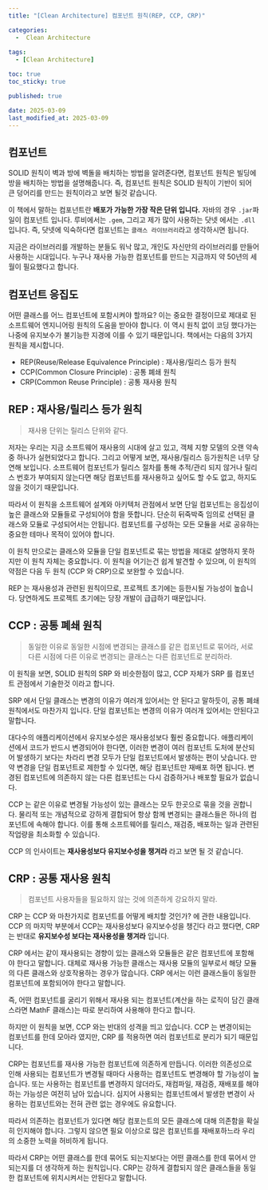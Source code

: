```yaml
---
title: "[Clean Architecture] 컴포넌트 원칙(REP, CCP, CRP)"

categories:
  -  Clean Architecture
  
tags:
  - [Clean Architecture]

toc: true
toc_sticky: true

published: true

date: 2025-03-09
last_modified_at: 2025-03-09
---
```

## 컴포넌트

SOLID 원칙이 벽과 방에 벽돌을 배치하는 방법을 알려준다면, 컴포넌트 원칙은 빌딩에 방을 배치하는 방법을 설명해줍니다. 즉, 컴포넌트 원칙은 SOLID 원칙이 기반이 되어 큰 덩어리를 만드는 원칙이라고 보면 될것 같습니다.

이 책에서 말하는 컴포넌트란 **배포가 가능한 가장 작은 단위 입니다.** 자바의 경우 `.jar`파일이 컴포넌트 입니다. 루비에서는 `.gem`, 그리고 제가 많이 사용하는 닷넷 에서는 `.dll` 입니다. 즉, 닷넷에 익숙하다면 컴포넌트는 `클래스 라이브러리`라고 생각하시면 됩니다.

지금은 라이브러리를 개발하는 분들도 워낙 많고, 개인도 자신만의 라이브러리를 만들어 사용하는 시대입니다. 누구나 재사용 가능한 컴포넌트를 만드는 지금까지 약 50년의 세월이 필요했다고 합니다.

## 컴포넌트 응집도

어떤 클래스를 어느 컴포넌트에 포함시켜야 할까요? 이는 중요한 결정이므로 제대로 된 소프트웨어 엔지니어링 원칙의 도움을 받아야 합니다. 이 역시 원칙 없이 코딩 했다가는 나중에 유지보수가 불기능한 지경에 이를 수 있기 때문입니다. 책에서는 다음의 3가지 원칙을 제시합니다.

- REP(Reuse/Release Equivalence Principle) : 재사용/릴리스 등가 원칙
- CCP(Common Closure Principle) : 공통 폐쇄 원칙
- CRP(Common Reuse Principle) : 공통 재사용 원칙

## REP : 재사용/릴리스 등가 원칙

> 재사용 단위는 릴리스 단위와 같다.

저자는 우리는 지금 소프트웨어 재사용의 시대에 살고 있고, 객체 지향 모델의 오랜 약속 중 하나가 실현되었다고 합니다. 그리고 어떻게 보면, 재사용/릴리스 등가원칙은 너무 당연해 보입니다. 소프트웨어 컴포넌트가 릴리스 절차를 통해 추적/관리 되지 않거나 릴리스 번호가 부여되지 않는다면 해당 컴포넌트를 재사용하고 싶어도 할 수도 없고, 하지도 않을 것이기 때문입니다.

따라서 이 원칙을 소프트웨어 설계와 아키텍처 관점에서 보면 단일 컴포넌트는 응집성이 높은 클래스와 모듈들로 구성되어야 함을 뜻합니다. 단순히 뒤죽박죽 임의로 선택된 클래스와 모듈로 구성되어서는 안됩니다. 컴포넌트를 구성하는 모든 모듈을 서로 공유하는 중요한 테마나 목적이 있어야 합니다.

이 원칙 만으로는 클래스와 모듈을 단일 컴포넌트로 묶는 방법을 제대로 설명하지 못하지만 이 원칙 자체는 중요합니다. 이 원칙을 어기는건 쉽게 발견할 수 있으며, 이 원칙의 약점은 다음 두 원칙 (CCP 와 CRP)으로 보완할 수 있습니다.

REP 는 재사용성과 관련된 원칙이므로, 프로젝트 초기에는 등한시될 가능성이 높습니다. 당연하게도 프로젝트 초기에는 당장 개발이 급급하기 때문입니다.

## CCP : 공통 폐쇄 원칙

> 동일한 이유로 동일한 시점에 변경되는 클래스를 같은 컴포넌트로 묶어라,
> 서로 다른 시점에 다른 이유로 변경되는 클래스는 다른 컴포넌트로 분리하라.

이 원칙을 보면, SOLID 원칙의 SRP 와 비슷한점이 많고, CCP 자체가 SRP 를 컴포넌트 관점에서 기술한것 이라고 합니다.

SRP 에서 단일 클래스는 변경의 이유가 여러개 있어서는 안 된다고 말하듯이, 공통 폐쇄 원칙에서도 마찬가지 입니다. 단일 컴포넌트는 변경의 이유가 여러개 있어서는 안된다고 말합니다.

대다수의 애플리케이션에서 유지보수성은 재사용성보다 훨씬 중요합니다. 애플리케이션에서 코드가 반드시 변경되어야 한다면, 이러한 변경이 여러 컴포넌트 도처에 분산되어 발생하기 보다는 차라리 변경 모두가 단일 컴포넌트에서 발생하는 편이 낫습니다. 만약 변경을 단일 컴포넌트로 제한할 수 있다면, 해당 컴포넌트만 재배포 하면 됩니다. 변경된 컴포넌트에 의존하지 않는 다른 컴포넌트는 다시 검증하거나 배포할 필요가 없습니다.

CCP 는 같은 이유로 변경될 가능성이 있는 클래스는 모두 한곳으로 묶을 것을 권합니다. 물리적 또는 개념적으로 강하게 결합되어 항상 함께 변경되는 클래스들은 하나의 컴포넌트에 속해야 합니다. 이를 통해 소프트웨어를 릴리스, 재검증, 배포하는 일과 관련된 작업량을 최소화할 수 있습니다.

CCP 의 인사이트는 **재사용성보다 유지보수성을 챙겨라** 라고 보면 될 것 같습니다.

## CRP : 공통 재사용 원칙

> 컴포넌트 사용자들을 필요하지 않는 것에 의존하게 강요하지 말라.

CRP 는 CCP 와 마찬가지로 컴포넌트를 어떻게 배치할 것인가? 에 관한 내용입니다. CCP 의 마지막 부분에서 CCP는 재사용성보다 유지보수성을 챙긴다 라고 했다면, CRP 는 반대로 **유지보수성 보다는 재사용성을 챙겨라** 입니다.

CRP 에서는 같이 재사용되는 경향이 있는 클래스와 모듈들은 같은 컴포넌트에 포함해야 한다고 말합니다. 대체로 재사용 가능한 클래스는 재사용 모듈의 일부로서 해당 모듈의 다른 클래스와 상호작용하는 경우가 많습니다. CRP 에서는 이런 클래스들이 동일한 컴포넌트에 포함되어야 한다고 말합니다.

즉, 어떤 컴포넌트를 굴리기 위해서 재사용 되는 컴포넌트(계산을 하는 로직이 담긴 클래스라면 MathF 클래스)는 따로 분리하여 사용해야 한다고 합니다.

하지만 이 원칙을 보면, CCP 와는 반대의 성격을 띄고 있습니다. CCP 는 변경이되는 컴포넌트를 한데 모아라 였지만, CRP 를 적용하면 여러 컴포넌트로 분리가 되기 때문입니다. 

CRP는 컴포넌트를 재사용 가능한 컴포넌트에 의존하게 만듭니다. 이러한 의존성으로 인해 사용되는 컴포넌트가 변경될 때마다 사용하는 컴포넌트도 변경해야 할 가능성이 높습니다. 또는 사용하는 컴포넌트를 변경하지 않더라도, 재컴파일, 재검증, 재배포를 해야 하는 가능성은 여전히 남아 있습니다. 심지어 사용되는 컴포넌트에서 발생한 변경이 사용하는 컴포넌트와는 전혀 관련 없는 경우에도 유요합니다.

따라서 의존하는 컴포넌트가 있다면 해당 컴포는트의 모든 클래스에 대해 의존함을 확실히 인지해야 합니다. 그렇지 않으면 필요 이상으로 많은 컴포넌트를 재배포하느라 우리의 소중한 노력을 허비하게 됩니다.

따라서 CRP는 어떤 클래스를 한데 묶어도 되는지보다는 어떤 클래스를 한데 묶어서 안되는지를 더 생각하게 하는 원칙입니다. CRP는 강하게 결합되지 않은 클래스들을 동일한 컴포넌트에 위치시켜서는 안된다고 말합니다.

